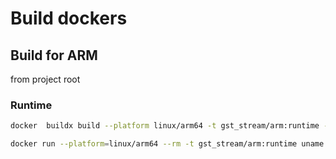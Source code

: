 
# Build dockers

## Build for ARM
from project root

### Runtime

```bash title="build"
docker  buildx build --platform linux/arm64 -t gst_stream/arm:runtime -f .devcontainer/Dockerfile.arm.runtime .
```

```bash title="usage"
docker run --platform=linux/arm64 --rm -t gst_stream/arm:runtime uname -m 
```
